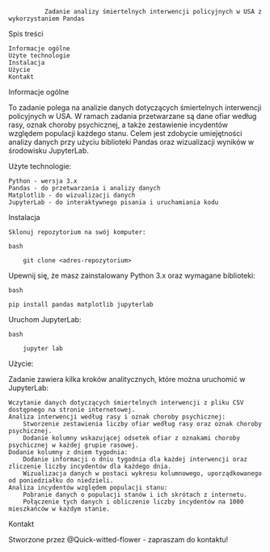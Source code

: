               Zadanie analizy śmiertelnych interwencji policyjnych w USA z wykorzystaniem Pandas
Spis treści

    Informacje ogólne
    Użyte technologie
    Instalacja
    Użycie
    Kontakt

Informacje ogólne

To zadanie polega na analizie danych dotyczących śmiertelnych interwencji policyjnych w USA. W ramach zadania przetwarzane są dane ofiar według rasy, oznak choroby psychicznej, a także zestawienie incydentów względem populacji każdego stanu. Celem jest zdobycie umiejętności analizy danych przy użyciu biblioteki Pandas oraz wizualizacji wyników w środowisku JupyterLab.

Użyte technologie:

    Python - wersja 3.x
    Pandas - do przetwarzania i analizy danych
    Matplotlib - do wizualizacji danych
    JupyterLab - do interaktywnego pisania i uruchamiania kodu

Instalacja

    Sklonuj repozytorium na swój komputer:

    bash

        git clone <adres-repozytorium>

Upewnij się, że masz zainstalowany Python 3.x oraz wymagane biblioteki:

    bash
    
    pip install pandas matplotlib jupyterlab

Uruchom JupyterLab:

    bash
    
        jupyter lab
    
Użycie:

Zadanie zawiera kilka kroków analitycznych, które można uruchomić w JupyterLab:

    Wczytanie danych dotyczących śmiertelnych interwencji z pliku CSV dostępnego na stronie internetowej.
    Analiza interwencji według rasy i oznak choroby psychicznej:
        Stworzenie zestawienia liczby ofiar według rasy oraz oznak choroby psychicznej.
        Dodanie kolumny wskazującej odsetek ofiar z oznakami choroby psychicznej w każdej grupie rasowej.
    Dodanie kolumny z dniem tygodnia:
        Dodanie informacji o dniu tygodnia dla każdej interwencji oraz zliczenie liczby incydentów dla każdego dnia.
        Wizualizacja danych w postaci wykresu kolumnowego, uporządkowanego od poniedziałku do niedzieli.
    Analiza incydentów względem populacji stanu:
        Pobranie danych o populacji stanów i ich skrótach z internetu.
        Połączenie tych danych i obliczenie liczby incydentów na 1000 mieszkańców w każdym stanie.

Kontakt

Stworzone przez @Quick-witted-flower  - zapraszam do kontaktu!
